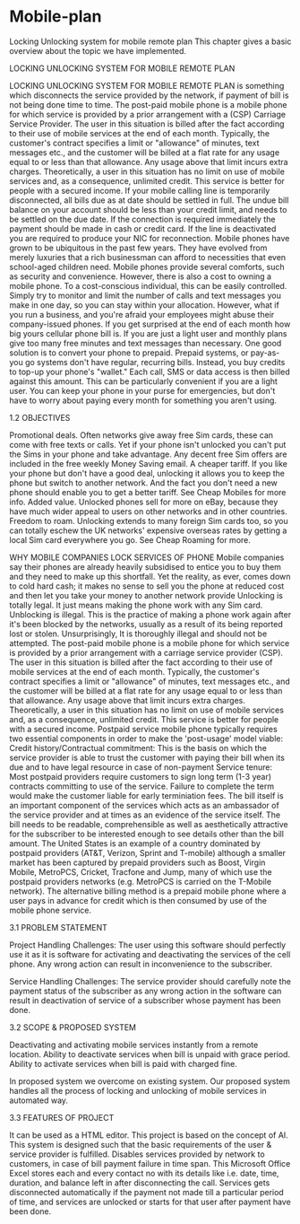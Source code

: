 # Mobile-plan
Locking Unlocking system for mobile remote plan
This chapter gives a basic overview about the topic we have implemented. 

LOCKING UNLOCKING SYSTEM FOR MOBILE REMOTE PLAN

LOCKING UNLOCKING SYSTEM FOR MOBILE REMOTE PLAN is something which disconnects the service provided by the network, if payment of bill is not being done time to time. The post-paid mobile phone is a mobile phone for which service is provided by a prior arrangement with a (CSP) Carriage Service Provider. The user in this situation is billed after the fact according to their use of mobile services at the end of each month. Typically, the customer's contract specifies a limit or "allowance" of minutes, text messages etc., and the customer will be billed at a flat rate for any usage equal to or less than that allowance. Any usage above that limit incurs extra charges. 
Theoretically, a user in this situation has no limit on use of mobile services and, as a consequence, unlimited credit. This service is better for people with a secured income. If your mobile calling line is temporarily disconnected, all bills due as at date should be settled in full. The undue bill balance on your account should be less than your credit limit, and needs to be settled on the due date. If the connection is required immediately the payment should be made in cash or credit card. If the line is deactivated you are required to produce your NIC for reconnection.
Mobile phones have grown to be ubiquitous in the past few years. They have evolved from merely luxuries that a rich businessman can afford to necessities that even school-aged children need. Mobile phones provide several comforts, such as security and convenience. However, there is also a cost to owning a mobile phone.
To a cost-conscious individual, this can be easily controlled. Simply try to monitor and limit the number of calls and text messages you make in one day, so you can stay within your allocation. However, what if you run a business, and you're afraid your employees might abuse their company-issued phones. If you get surprised at the end of each month how big yours cellular phone bill is. If you are just a light user and monthly plans give too many free minutes and text messages than necessary.
One good solution is to convert your phone to prepaid. Prepaid systems, or pay-as-you go systems don't have regular, recurring bills. Instead, you buy credits to top-up your phone's "wallet." Each call, SMS or data access is then billed against this amount. This can be particularly convenient if you are a light user. You can keep your phone in your purse for emergencies, but don't have to worry about paying every month for something you aren't using.

1.2	OBJECTIVES

Promotional deals. Often networks give away free Sim cards, these can come with free texts or calls. Yet if your phone isn't unlocked you can't put the Sims in your phone and take advantage. Any decent free Sim offers are included in the free weekly Money Saving  email.
A cheaper tariff. If you like your phone but don't have a good deal, unlocking it allows you to keep the phone but switch to another network. And the fact you don't need a new phone should enable you to get a better tariff. See Cheap Mobiles for more info.
Added value. Unlocked phones sell for more on eBay, because they have much wider appeal to users on other networks and in other countries.
Freedom to roam. Unlocking extends to many foreign Sim cards too, so you can totally eschew the UK networks' expensive overseas rates by getting a local Sim card everywhere you go. See Cheap Roaming for more.
 
 WHY MOBILE COMPANIES LOCK SERVICES OF PHONE
Mobile companies say their phones are already heavily subsidised to entice you to buy them and they need to make up this shortfall. Yet the reality, as ever, comes down to cold hard cash; it makes no sense to sell you the phone at reduced cost and then let you take your money to another network provide
Unlocking is totally legal. It just means making the phone work with any Sim card.
Unblocking is illegal. This is the practice of making a phone work again after it's been blocked by the networks, usually as a result of its being reported lost or stolen. Unsurprisingly, It is thoroughly illegal and should not be attempted.
The post-paid mobile phone is a mobile phone for which service is provided by a prior arrangement with a carriage service provider (CSP). The user in this situation is billed after the fact according to their use of mobile services at the end of each month. Typically, the customer's contract specifies a limit or "allowance" of minutes, text messages etc., and the customer will be billed at a flat rate for any usage equal to or less than that allowance. Any usage above that limit incurs extra charges. Theoretically, a user in this situation has no limit on use of mobile services and, as a consequence, unlimited credit. This service is better for people with a secured income.
Postpaid service mobile phone typically requires two essential components in order to make the 'post-usage' model viable:
Credit history/Contractual commitment: This is the basis on which the service provider is able to trust the customer with paying their bill when its due and to have legal resource in case of non-payment
Service tenure: Most postpaid providers require customers to sign long term (1-3 year) contracts committing to use of the service. Failure to complete the term would make the customer liable for early terminiation fees.
The bill itself is an important component of the services which acts as an ambassador of the service provider and at times as an evidence of the service itself. The bill needs to be readable, comprehensible as well as aesthetically attractive for the subscriber to be interested enough to see details other than the bill amount.
The United States is an example of a country dominated by postpaid providers (AT&T, Verizon, Sprint and T-mobile) although a smaller market has been captured by prepaid providers such as Boost, Virgin Mobile, MetroPCS, Cricket, Tracfone and Jump, many of which use the postpaid providers networks (e.g. MetroPCS is carried on the T-Mobile network).
The alternative billing method is a prepaid mobile phone where a user pays in advance for credit which is then consumed by use of the mobile phone service.

3.1 PROBLEM STATEMENT

Project Handling Challenges:
The user using this software should perfectly use it as it is software for activating and deactivating the services of the cell phone. Any wrong action can result in inconvenience to the subscriber.

Service Handling Challenges:
The service provider should carefully note the payment status of the subscriber as  any wrong action in the software can result in deactivation of service of a subscriber whose payment has been done.

3.2 SCOPE & PROPOSED SYSTEM
   
Deactivating and activating mobile services instantly from a remote location.
Ability to deactivate services when bill is unpaid with grace period.
Ability to activate services when bill is paid with charged fine.

In proposed system we overcome on existing system. Our proposed system handles all the process of locking and unlocking of mobile services in automated way.

3.3 FEATURES OF PROJECT

It can be used as a HTML editor.
This project is based on the concept of AI.
This system is designed such that the basic requirements of the user & service provider is fulfilled.
Disables services provided by network to customers, in case of bill payment failure in time span.
This Microsoft Office Excel stores each and every contact no with its details like i.e. date, time, duration, and balance left in after disconnecting the call.
Services gets disconnected automatically if  the payment not made till a particular period of time, and services are unlocked or starts for that user after payment have been done.



